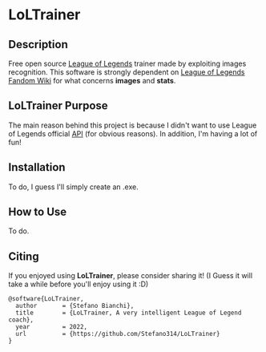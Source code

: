 # LoLTrainer

Description
-----------
Free open source [League of Legends](https://www.leagueoflegends.com/) trainer made by exploiting images recognition.
This software is strongly dependent on 
[League of Legends Fandom Wiki](https://leagueoflegends.fandom.com/wiki/League_of_Legends_Wiki) for what concerns
**images** and **stats**.

LoLTrainer Purpose
------------------
The main reason behind this project is because I didn't want to use League of Legends official
[API](https://developer.riotgames.com/) (for obvious reasons). In addition, I'm having a lot of
fun!

Installation
------------
To do, I guess I'll simply create an .exe.


How to Use
----------
To do.



Citing
------
If you enjoyed using **LoLTrainer**, please consider sharing it! (I Guess it will take a while before you'll enjoy using it :D)
```
@software{LoLTrainer,
  author       = {Stefano Bianchi},
  title        = {LoLTrainer, A very intelligent League of Legend coach},
  year         = 2022,
  url          = {https://github.com/Stefano314/LoLTrainer}
}
```
